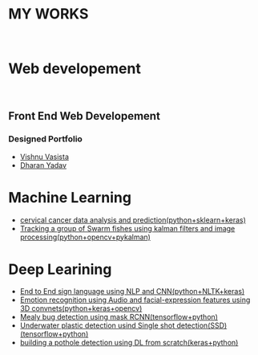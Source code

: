 # MY WORKS
<br/>

# Web developement 
<br/>

## Front End Web Developement

### Designed Portfolio

- [Vishnu Vasista](https://saisriteja.github.io/vishnucv/)
- [Dharan Yadav](https://saisriteja.github.io/dharancv/)

# Machine Learning

 - [cervical cancer data analysis and prediction(python+sklearn+keras)](https://github.com/saisriteja/cervicalcancer)
 - [Tracking a group of Swarm fishes using kalman filters and image processing(python+opencv+pykalman)](https://github.com/saisriteja/swarmdetectionpykalman)


# Deep Learining
 - [End to End sign language using NLP and CNN(python+NLTK+keras)](https://github.com/saisriteja/sign-language-communication/)
 - [Emotion recognition using Audio and facial-expression features using 3D convnets(python+keras+opencv)](https://github.com/saisriteja/emotion-recognition)
 - [Mealy bug detection using mask RCNN(tensorflow+python)](https://github.com/saisriteja/Mealy-bug-detection)
 - [Underwater plastic detection usind Single shot detection(SSD)(tensorflow+python)](https://github.com/saisriteja/Underwater-Plastic-Detection)
 - [building a pothole detection using DL from scratch(keras+python)](https://github.com/saisriteja/potholedetection/blob/master/pothole_detection.ipynb)
